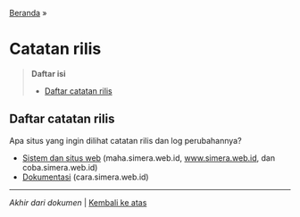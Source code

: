 <title>Catatan rilis | Cara Simera</title>

[Beranda](..) &raquo;
# Catatan rilis

> **Daftar isi**
> 
> - [Daftar catatan rilis](#daftar-catatan-rilis)

## Daftar catatan rilis
Apa situs yang ingin dilihat catatan rilis dan log perubahannya?

- [Sistem dan situs web](utama) (maha.simera.web.id, www.simera.web.id, dan coba.simera.web.id)
- [Dokumentasi](https://www.github.com/Simera-Event/dokumentasi/commits/master/) (cara.simera.web.id)

---

_Akhir dari dokumen_ &#x7C; [Kembali ke atas](#)
